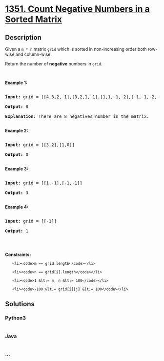 # [1351. Count Negative Numbers in a Sorted Matrix](https://leetcode.com/problems/count-negative-numbers-in-a-sorted-matrix)

## Description
<p>Given a <code>m&nbsp;* n</code>&nbsp;matrix <code>grid</code>&nbsp;which is sorted in non-increasing order both row-wise and column-wise.&nbsp;</p>



<p>Return the number of <strong>negative</strong> numbers in&nbsp;<code>grid</code>.</p>



<p>&nbsp;</p>

<p><strong>Example 1:</strong></p>



<pre>

<strong>Input:</strong> grid = [[4,3,2,-1],[3,2,1,-1],[1,1,-1,-2],[-1,-1,-2,-3]]

<strong>Output:</strong> 8

<strong>Explanation:</strong> There are 8 negatives number in the matrix.

</pre>



<p><strong>Example 2:</strong></p>



<pre>

<strong>Input:</strong> grid = [[3,2],[1,0]]

<strong>Output:</strong> 0

</pre>



<p><strong>Example 3:</strong></p>



<pre>

<strong>Input:</strong> grid = [[1,-1],[-1,-1]]

<strong>Output:</strong> 3

</pre>



<p><strong>Example 4:</strong></p>



<pre>

<strong>Input:</strong> grid = [[-1]]

<strong>Output:</strong> 1

</pre>



<p>&nbsp;</p>

<p><strong>Constraints:</strong></p>



<ul>

	<li><code>m == grid.length</code></li>

	<li><code>n == grid[i].length</code></li>

	<li><code>1 &lt;= m, n &lt;= 100</code></li>

	<li><code>-100 &lt;= grid[i][j] &lt;= 100</code></li>

</ul>


## Solutions


<!-- tabs:start -->

### **Python3**

```python

```

### **Java**

```java

```

### **...**
```

```

<!-- tabs:end -->